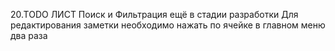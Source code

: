 20.TODO ЛИСТ
Поиск и Фильтрация ещё в стадии разработки
Для редактирования заметки необходимо нажать по ячейке в главном меню два раза
